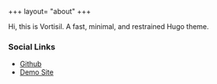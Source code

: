 +++
layout= "about"
+++

Hi, this is Vortisil. A fast, minimal, and restrained Hugo theme.

### Social Links

- [Github](https://github.com/khitezza/vortisil)
- [Demo Site](https://khitezza.com)